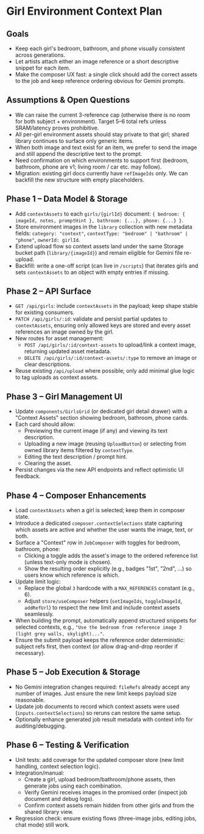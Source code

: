 # Girl Environment Context Plan

## Goals
- Keep each girl's bedroom, bathroom, and phone visually consistent across generations.
- Let artists attach either an image reference or a short descriptive snippet for each item.
- Make the composer UX fast: a single click should add the correct assets to the job and keep reference ordering obvious for Gemini prompts.

## Assumptions & Open Questions
- We can raise the current 3-reference cap (otherwise there is no room for both subject + environment). Target 5–6 total refs unless SRAM/latency proves prohibitive.
- All per-girl environment assets should stay private to that girl; shared library continues to surface only generic items.
- When both image and text exist for an item, we prefer to send the image and still append the descriptive text to the prompt.
- Need confirmation on which environments to support first (bedroom, bathroom, phone are v1; living room / car etc. may follow).
- Migration: existing girl docs currently have `refImageIds` only. We can backfill the new structure with empty placeholders.

## Phase 1 – Data Model & Storage
- Add `contextAssets` to each `girls/{girlId}` document: `{ bedroom: { imageId, notes, promptHint }, bathroom: {...}, phone: {...} }`.
- Store environment images in the `library` collection with new metadata fields: `category: "context"`, `contextType: "bedroom" | "bathroom" | "phone"`, `ownerId: girlId`.
- Extend upload flow so context assets land under the same Storage bucket path (`library/{imageId}`) and remain eligible for Gemini file re-upload.
- Backfill: write a one-off script (can live in `/scripts`) that iterates girls and sets `contextAssets` to an object with empty entries if missing.

## Phase 2 – API Surface
- `GET /api/girls`: include `contextAssets` in the payload; keep shape stable for existing consumers.
- `PATCH /api/girls/:id`: validate and persist partial updates to `contextAssets`, ensuring only allowed keys are stored and every asset references an image owned by the girl.
- New routes for asset management:
  - `POST /api/girls/:id/context-assets` to upload/link a context image, returning updated asset metadata.
  - `DELETE /api/girls/:id/context-assets/:type` to remove an image or clear descriptions.
- Reuse existing `/api/upload` where possible; only add minimal glue logic to tag uploads as context assets.

## Phase 3 – Girl Management UI
- Update `components/GirlsGrid` (or dedicated girl detail drawer) with a "Context Assets" section showing bedroom, bathroom, phone cards.
- Each card should allow:
  - Previewing the current image (if any) and viewing its text description.
  - Uploading a new image (reusing `UploadButton`) or selecting from owned library items filtered by `contextType`.
  - Editing the text description / prompt hint.
  - Clearing the asset.
- Persist changes via the new API endpoints and reflect optimistic UI feedback.

## Phase 4 – Composer Enhancements
- Load `contextAssets` when a girl is selected; keep them in composer state.
- Introduce a dedicated `composer.contextSelections` state capturing which assets are active and whether the user wants the image, text, or both.
- Surface a "Context" row in `JobComposer` with toggles for bedroom, bathroom, phone:
  - Clicking a toggle adds the asset's image to the ordered reference list (unless text-only mode is chosen).
  - Show the resulting order explicitly (e.g., badges "1st", "2nd", …) so users know which reference is which.
- Update limit logic:
  - Replace the global `3` hardcode with a `MAX_REFERENCES` constant (e.g., 6).
  - Adjust `store/useComposer` helpers (`setImageIds`, `toggleImageId`, `addRefUrl`) to respect the new limit and include context assets seamlessly.
- When building the prompt, automatically append structured snippets for selected contexts, e.g., `"Use the bedroom from reference image 3 (light grey walls, skylight)..."`.
- Ensure the submit payload keeps the reference order deterministic: subject refs first, then context (or allow drag-and-drop reorder if necessary).

## Phase 5 – Job Execution & Storage
- No Gemini integration changes required: `fileRefs` already accept any number of images. Just ensure the new limit keeps payload size reasonable.
- Update job documents to record which context assets were used (`inputs.contextSelections`) so reruns can restore the same setup.
- Optionally enhance generated job result metadata with context info for auditing/debugging.

## Phase 6 – Testing & Verification
- Unit tests: add coverage for the updated composer store (new limit handling, context selection logic).
- Integration/manual:
  - Create a girl, upload bedroom/bathroom/phone assets, then generate jobs using each combination.
  - Verify Gemini receives images in the promised order (inspect job document and debug logs).
  - Confirm context assets remain hidden from other girls and from the shared library view.
- Regression check: ensure existing flows (three-image jobs, editing jobs, chat mode) still work.

